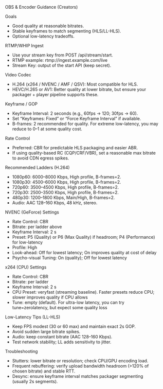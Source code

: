 OBS & Encoder Guidance (Creators)

Goals
- Good quality at reasonable bitrates.
- Stable keyframes to match segmenting (HLS/LL-HLS).
- Optional low-latency tradeoffs.

RTMP/WHIP Ingest
- Use your stream key from POST /api/stream/start.
- RTMP example: rtmp://ingest.example.com/live
- Stream Key: output of the start API (keep secret).

Video Codec
- H.264 (x264 / NVENC / AMF / QSV): Most compatible for HLS.
- HEVC/H.265 or AV1: Better quality at lower bitrate, but ensure your packager + player pipeline supports these.

Keyframe / GOP
- Keyframe Interval: 2 seconds (e.g., 60fps → 120; 30fps → 60).
- Set “Keyframes: Fixed” or “Force Keyframe Interval” if available.
- B-frames: 2 recommended for quality. For extreme low-latency, you may reduce to 0–1 at some quality cost.

Rate Control
- Preferred: CBR for predictable HLS packaging and easier ABR.
- If using quality-based RC (CQP/CRF/VBR), set a reasonable max bitrate to avoid CDN egress spikes.

Recommended Ladders (H.264)
- 1080p60: 6000–8000 Kbps, High profile, B-frames=2.
- 1080p30: 4500–6000 Kbps, High profile, B-frames=2.
- 720p60: 3500–4500 Kbps, High profile, B-frames=2.
- 720p30: 2500–3500 Kbps, High profile, B-frames=2.
- 480p30: 1200–1800 Kbps, Main/High, B-frames=2.
- Audio: AAC 128–160 Kbps, 48 kHz, stereo.

NVENC (GeForce) Settings
- Rate Control: CBR
- Bitrate: per ladder above
- Keyframe Interval: 2 s
- Preset: P5 (Quality) or P6 (Max Quality) if headroom; P4 (Performance) for low-latency
- Profile: High
- Look-ahead: Off for lowest latency; On improves quality at cost of delay
- Psycho-visual Tuning: On (quality); Off for lowest latency

x264 (CPU) Settings
- Rate Control: CBR
- Bitrate: per ladder
- Keyframe Interval: 2 s
- CPU Preset: veryfast (streaming baseline). Faster presets reduce CPU; slower improves quality if CPU allows
- Tune: empty (default). For ultra-low latency, you can try tune=zerolatency, but expect some quality loss

Low-Latency Tips (LL-HLS)
- Keep FPS modest (30 or 60 max) and maintain exact 2s GOP.
- Avoid sudden large bitrate spikes.
- Audio: keep constant bitrate (AAC 128–160 Kbps).
- Test network stability; LL adds sensitivity to jitter.

Troubleshooting
- Stutters: lower bitrate or resolution; check CPU/GPU encoding load.
- Frequent rebuffering: verify upload bandwidth headroom (>120% of chosen bitrate) and stable RTT.
- Desync: ensure keyframe interval matches packager segmenting (usually 2s segments).

